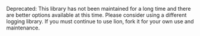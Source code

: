 Deprecated: This library has not been maintained for a long time and there are better options
available at this time. Please consider using a different logging library. If you must continue to
use lion, fork it for your own use and maintenance.
